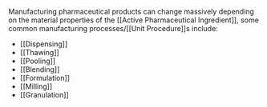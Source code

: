 Manufacturing pharmaceutical products can change massively depending on the material properties of the [[Active Pharmaceutical Ingredient]], some common manufacturing processes/[[Unit Procedure]]s include:
- [[Dispensing]]
- [[Thawing]]
- [[Pooling]]
- [[Blending]]
- [[Formulation]]
- [[Milling]]
- [[Granulation]]
